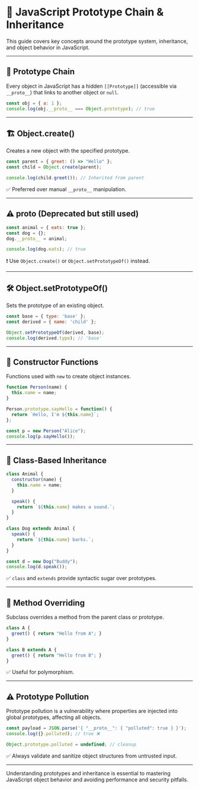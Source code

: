 
# 🧬 JavaScript Prototype Chain & Inheritance

This guide covers key concepts around the prototype system, inheritance, and object behavior in JavaScript.

---

## 🔗 Prototype Chain

Every object in JavaScript has a hidden `[[Prototype]]` (accessible via `__proto__`) that links to another object or `null`.

```js
const obj = { a: 1 };
console.log(obj.__proto__ === Object.prototype); // true
```

---

## 🏗️ Object.create()

Creates a new object with the specified prototype.

```js
const parent = { greet: () => "Hello" };
const child = Object.create(parent);

console.log(child.greet()); // Inherited from parent
```

✅ Preferred over manual `__proto__` manipulation.

---

## ⚠️ __proto__ (Deprecated but still used)

```js
const animal = { eats: true };
const dog = {};
dog.__proto__ = animal;

console.log(dog.eats); // true
```

❗ Use `Object.create()` or `Object.setPrototypeOf()` instead.

---

## 🛠️ Object.setPrototypeOf()

Sets the prototype of an existing object.

```js
const base = { type: 'base' };
const derived = { name: 'child' };

Object.setPrototypeOf(derived, base);
console.log(derived.type); // 'base'
```

---

## 🧱 Constructor Functions

Functions used with `new` to create object instances.

```js
function Person(name) {
  this.name = name;
}

Person.prototype.sayHello = function() {
  return `Hello, I'm ${this.name}`;
};

const p = new Person("Alice");
console.log(p.sayHello());
```

---

## 🧬 Class-Based Inheritance

```js
class Animal {
  constructor(name) {
    this.name = name;
  }

  speak() {
    return `${this.name} makes a sound.`;
  }
}

class Dog extends Animal {
  speak() {
    return `${this.name} barks.`;
  }
}

const d = new Dog("Buddy");
console.log(d.speak());
```

✅ `class` and `extends` provide syntactic sugar over prototypes.

---

## 🔄 Method Overriding

Subclass overrides a method from the parent class or prototype.

```js
class A {
  greet() { return "Hello from A"; }
}

class B extends A {
  greet() { return "Hello from B"; }
}
```

✅ Useful for polymorphism.

---

## ⚠️ Prototype Pollution

Prototype pollution is a vulnerability where properties are injected into global prototypes, affecting all objects.

```js
const payload = JSON.parse('{ "__proto__": { "polluted": true } }');
console.log({}.polluted); // true ❌

Object.prototype.polluted = undefined; // cleanup
```

✅ Always validate and sanitize object structures from untrusted input.

---

Understanding prototypes and inheritance is essential to mastering JavaScript object behavior and avoiding performance and security pitfalls.
